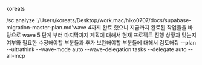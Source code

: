 koreats

/sc:analyze '/Users/koreats/Desktop/work.mac/hiko0707/docs/supabase-migration-master-plan.md'wave 4까지 완료 했으니 지금까지 완료된 작업들을 바탕으로 wave 5  단계 부터 마지막까지 계획에 대해서 현재 프로젝트 진행 상황과 맞는지 여부와 필요한 수정해야할 부분들과 추가 보완해야할 부분들에 대해서 검토해줘 --plan --ultrathink --wave-mode auto --wave-delegation tasks --delegate auto  --all-mcp
